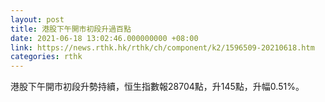 ```yaml
---
layout: post
title: 港股下午開市初段升過百點
date: 2021-06-18 13:02:46.000000000 +08:00
link: https://news.rthk.hk/rthk/ch/component/k2/1596509-20210618.htm
categories: rthk
---
```


港股下午開市初段升勢持續，恒生指數報28704點，升145點，升幅0.51%。

